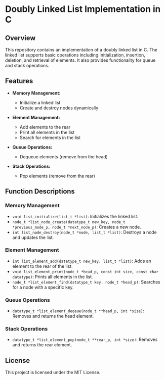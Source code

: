# Doubly Linked List Implementation in C

## Overview
This repository contains an implementation of a doubly linked list in C. The linked list supports basic operations including initialization, insertion, deletion, and retrieval of elements. It also provides functionality for queue and stack operations.

## Features
- **Memory Management:**
  - Initialize a linked list
  - Create and destroy nodes dynamically
  
- **Element Management:**
  - Add elements to the rear
  - Print all elements in the list
  - Search for elements in the list
  
- **Queue Operations:**
  - Dequeue elements (remove from the head)
  
- **Stack Operations:**
  - Pop elements (remove from the rear)

## Function Descriptions
### Memory Management
- `void list_initialize(list_t *list)`: Initializes the linked list.
- `node_t *list_node_create(datatype_t new_key, node_t *previous_node_p, node_t *next_node_p)`: Creates a new node.
- `int list_node_destroy(node_t *node, list_t *list)`: Destroys a node and updates the list.

### Element Management
- `int list_element_add(datatype_t new_key, list_t *list)`: Adds an element to the rear of the list.
- `void list_element_print(node_t *head_p, const int size, const char datatype)`: Prints all elements in the list.
- `node_t *list_element_find(datatype_t key, node_t *head_p)`: Searches for a node with a specific key.

### Queue Operations
- `datatype_t *list_element_deqeue(node_t **head_p, int *size)`: Removes and returns the head element.

### Stack Operations
- `datatype_t *list_element_pop(node_t **rear_p, int *size)`: Removes and returns the rear element.

## License
This project is licensed under the MIT License.

